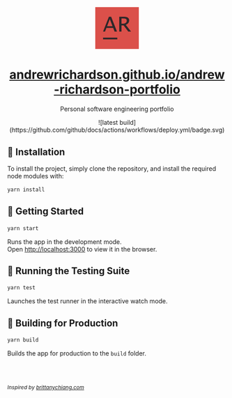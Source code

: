 <div align="center">
<img alt="AR_ Logo" src="./src/assets/images/ar_inverse.png" width="100" />
</div>

<h1 align="center"><a href="https://andrewrichardson.github.io/andrew-richardson-portfolio/" target="_blank" rel="noopener noreferrer">andrewrichardson.github.io/andrew-richardson-portfolio</a></h1>

<p align="center">Personal software engineering portfolio</p>

<center>![latest build](https://github.com/github/docs/actions/workflows/deploy.yml/badge.svg)</center>

## 📖 Installation

To install the project, simply clone the repository, and install the required node modules with:

```sh
yarn install
```

## 🚀 Getting Started

```sh
yarn start
```

Runs the app in the development mode.\
Open [http://localhost:3000](http://localhost:3000) to view it in the browser.

## 🧪 Running the Testing Suite

```PowerShell
yarn test
```

Launches the test runner in the interactive watch mode.

## 🔨 Building for Production

```sh
yarn build
```

Builds the app for production to the `build` folder.

<br/>
<br/>

_<p style="font-size: 12px">Inspired by <a href="https://brittanychiang.com/" target="_blank" rel="noopener noreferrer">brittanychiang.com</a></p>_
